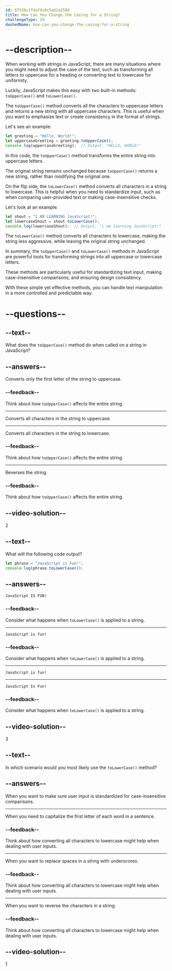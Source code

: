 ```yaml
---
id: 67326c1fdaf9c0c5ad1a2589
title: How Can You Change the Casing for a String?
challengeType: 19
dashedName: how-can-you-change-the-casing-for-a-string
---
```


# --description--

When working with strings in JavaScript, there are many situations where you might need to adjust the case of the text, such as transforming all letters to uppercase for a heading or converting text to lowercase for uniformity.

Luckily, JavaScript makes this easy with two built-in methods: `toUpperCase()` and `toLowerCase()`.

The `toUpperCase()` method converts all the characters to uppercase letters and returns a new string with all uppercase characters. This is useful when you want to emphasize text or create consistency in the format of strings.

Let's see an example:

```js
let greeting = "Hello, World!";
let uppercaseGreeting = greeting.toUpperCase();
console.log(uppercaseGreeting);  // Output: "HELLO, WORLD!"
```

In this code, the `toUpperCase()` method transforms the entire string into uppercase letters.

The original string remains unchanged because `toUpperCase()` returns a new string, rather than modifying the original one.

On the flip side, the `toLowerCase()` method converts all characters in a string to lowercase. This is helpful when you need to standardize input, such as when comparing user-provided text or making case-insensitive checks.

Let's look at an example:

```js
let shout = "I AM LEARNING JavaScript!";
let lowercaseShout = shout.toLowerCase();
console.log(lowercaseShout);  // Output: "i am learning JavaScript!"
```

The `toLowerCase()` method converts all characters to lowercase, making the string less aggressive, while leaving the original string unchanged.

In summary, the `toUpperCase()` and `toLowerCase()` methods in JavaScript are powerful tools for transforming strings into all uppercase or lowercase letters.

These methods are particularly useful for standardizing text input, making case-insensitive comparisons, and ensuring design consistency.

With these simple yet effective methods, you can handle text manipulation in a more controlled and predictable way.

# --questions--

## --text--

What does the `toUpperCase()` method do when called on a string in JavaScript?

## --answers--

Converts only the first letter of the string to uppercase.

### --feedback--

Think about how `toUpperCase()` affects the entire string.

---

Converts all characters in the string to uppercase.

---

Converts all characters in the string to lowercase.

### --feedback--

Think about how `toUpperCase()` affects the entire string.

---

Reverses the string.

### --feedback--

Think about how `toUpperCase()` affects the entire string.

## --video-solution--

2

## --text--

What will the following code output?

```js
let phrase = "JavaScript is Fun!";
console.log(phrase.toLowerCase());
```

## --answers--

`JavaScript IS FUN!`

### --feedback--

Consider what happens when `toLowerCase()` is applied to a string.

---

`JavaScript is fun!`

### --feedback--

Consider what happens when `toLowerCase()` is applied to a string.

---

`JavaScript is fun!`

---

`JavaScript Is Fun!`

### --feedback--

Consider what happens when `toLowerCase()` is applied to a string.

## --video-solution--

3

## --text--

In which scenario would you most likely use the `toLowerCase()` method?

## --answers--

When you want to make sure user input is standardized for case-insensitive comparisons.

---

When you need to capitalize the first letter of each word in a sentence.

### --feedback--

Think about how converting all characters to lowercase might help when dealing with user inputs.

---

When you want to replace spaces in a string with underscores.

### --feedback--

Think about how converting all characters to lowercase might help when dealing with user inputs.

---

When you want to reverse the characters in a string.

### --feedback--

Think about how converting all characters to lowercase might help when dealing with user inputs.

## --video-solution--

1
